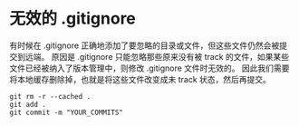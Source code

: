 # 无效的 .gitignore

有时候在 .gitignore 正确地添加了要忽略的目录或文件，但这些文件仍然会被提交到远端。
原因是 .gitignore 只能忽略那些原来没有被 track 的文件，如果某些文件已经被纳入了版本管理中，则修改 .gitignore 文件时无效的。
因此我们需要将本地缓存删除掉，也就是将这些文件改变成未 track 状态，然后再提交。

```shell
git rm -r --cached .
git add .
git commit -m "YOUR_COMMITS"
```
